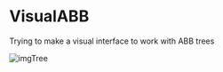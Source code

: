 # VisualABB
Trying to make a visual interface to work with ABB trees

![imgTree](https://images2.imgbox.com/43/ef/UXADmClF_o.png)
